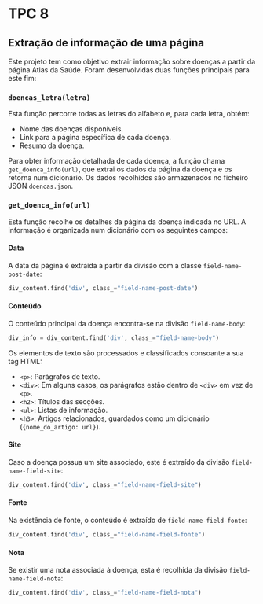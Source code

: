# TPC 8

## Extração de informação de uma página
Este projeto tem como objetivo extrair informação sobre doenças a partir da página Atlas da Saúde. 
Foram desenvolvidas duas funções principais para este fim:


### `doencas_letra(letra)`
Esta função percorre todas as letras do alfabeto e, para cada letra, obtém:

- Nome das doenças disponíveis.
- Link para a página específica de cada doença.
- Resumo da doença.

Para obter informação detalhada de cada doença, a função chama `get_doenca_info(url)`, 
que extrai os dados da página da doença e os retorna num dicionário. Os dados recolhidos 
são armazenados no ficheiro JSON `doencas.json`.


### `get_doenca_info(url)`
Esta função recolhe os detalhes da página da doença indicada no URL. A informação é 
organizada num dicionário com os seguintes campos:

#### Data
A data da página é extraída a partir da divisão com a classe `field-name-post-date`:

```python 
div_content.find('div', class_="field-name-post-date")
```

#### Conteúdo
O conteúdo principal da doença encontra-se na divisão `field-name-body`:

```python 
div_info = div_content.find('div', class_="field-name-body")
```

Os elementos de texto são processados e classificados consoante a sua tag HTML:

- `<p>`: Parágrafos de texto.
- `<div>`: Em alguns casos, os parágrafos estão dentro de `<div>` em vez de `<p>`.
- `<h2>`: Títulos das secções.
- `<ul>`: Listas de informação.
- `<h3>`: Artigos relacionados, guardados como um dicionário (`{nome_do_artigo: url}`).

#### Site
Caso a doença possua um site associado, este é extraído da divisão `field-name-field-site`:

```python
div_content.find('div', class_="field-name-field-site")
```

#### Fonte
Na existência de fonte, o conteúdo é extraído de `field-name-field-fonte`:

```python
div_content.find('div', class_="field-name-field-fonte")
```

#### Nota
Se existir uma nota associada à doença, esta é recolhida da divisão `field-name-field-nota`:

```python
div_content.find('div', class_="field-name-field-nota")
```
